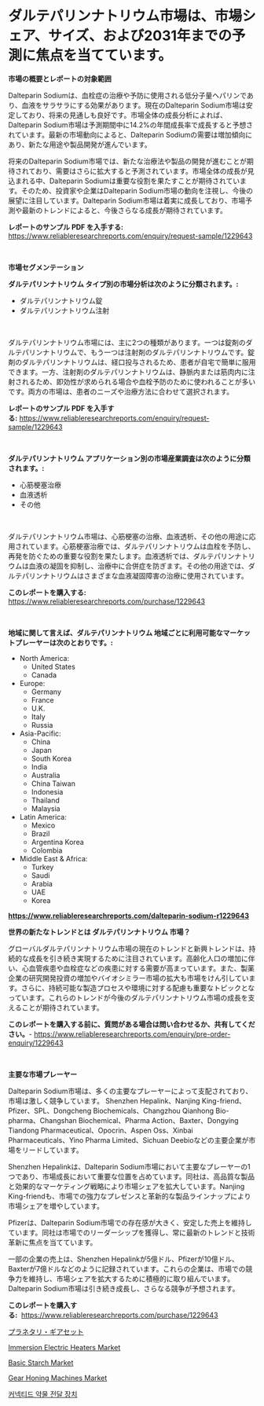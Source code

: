 <p><h1>ダルテパリンナトリウム市場は、市場シェア、サイズ、および2031年までの予測に焦点を当てています。</h1></p><p><strong>市場の概要とレポートの対象範囲</strong></p>
<p><p>Dalteparin Sodiumは、血栓症の治療や予防に使用される低分子量ヘパリンであり、血液をサラサラにする効果があります。現在のDalteparin Sodium市場は安定しており、将来の見通しも良好です。市場全体の成長分析によれば、Dalteparin Sodium市場は予測期間中に14.2%の年間成長率で成長すると予想されています。最新の市場動向によると、Dalteparin Sodiumの需要は増加傾向にあり、新たな用途や製品開発が進んでいます。</p><p>将来のDalteparin Sodium市場では、新たな治療法や製品の開発が進むことが期待されており、需要はさらに拡大すると予測されています。市場全体の成長が見込まれる中、Dalteparin Sodiumは重要な役割を果たすことが期待されています。そのため、投資家や企業はDalteparin Sodium市場の動向を注視し、今後の展望に注目しています。Dalteparin Sodium市場は着実に成長しており、市場予測や最新のトレンドによると、今後さらなる成長が期待されています。</p></p>
<p><strong>レポートのサンプル PDF を入手する:</strong> <a href="https://www.reliableresearchreports.com/enquiry/request-sample/1229643">https://www.reliableresearchreports.com/enquiry/request-sample/1229643</a></p>
<p>&nbsp;</p>
<p><strong>市場セグメンテーション</strong></p>
<p><strong>ダルテパリンナトリウム タイプ別の市場分析は次のように分類されます。:</strong></p>
<p><ul><li>ダルテパリンナトリウム錠</li><li>ダルテパリンナトリウム注射</li></ul></p>
<p>&nbsp;</p>
<p><p>ダルテパリンナトリウム市場には、主に2つの種類があります。一つは錠剤のダルテパリンナトリウムで、もう一つは注射剤のダルテパリンナトリウムです。錠剤のダルテパリンナトリウムは、経口投与されるため、患者が自宅で簡単に服用できます。一方、注射剤のダルテパリンナトリウムは、静脈内または筋肉内に注射されるため、即効性が求められる場合や血栓予防のために使われることが多いです。両方の市場は、患者のニーズや治療方法に合わせて選択されます。</p></p>
<p><strong>レポートのサンプル PDF を入手する:</strong>&nbsp;<a href="https://www.reliableresearchreports.com/enquiry/request-sample/1229643">https://www.reliableresearchreports.com/enquiry/request-sample/1229643</a></p>
<p>&nbsp;</p>
<p><strong> ダルテパリンナトリウム アプリケーション別の市場産業調査は次のように分類されます。:</strong></p>
<p><ul><li>心筋梗塞治療</li><li>血液透析</li><li>その他</li></ul></p>
<p>&nbsp;</p>
<p><p>ダルテパリンナトリウム市場は、心筋梗塞の治療、血液透析、その他の用途に応用されています。心筋梗塞治療では、ダルテパリンナトリウムは血栓を予防し、再発を防ぐための重要な役割を果たします。血液透析では、ダルテパリンナトリウムは血液の凝固を抑制し、治療中に合併症を防ぎます。その他の用途では、ダルテパリンナトリウムはさまざまな血液凝固障害の治療に使用されています。</p></p>
<p><strong>このレポートを購入する:</strong>&nbsp; <a href="https://www.reliableresearchreports.com/purchase/1229643">https://www.reliableresearchreports.com/purchase/1229643</a></p>
<p>&nbsp;</p>
<p><strong>地域に関して言えば、ダルテパリンナトリウム 地域ごとに利用可能なマーケットプレーヤーは次のとおりです。:</strong></p>
<p><ul>
    <li>
        North America:
        <ul>
            <li>United States</li>
            <li>Canada</li>
        </ul>
    </li>
    <li>
        Europe:
        <ul>
            <li>Germany</li>
            <li>France</li>
            <li>U.K.</li>
            <li>Italy</li>
            <li>Russia</li>
        </ul>
    </li>
    <li>
        Asia-Pacific:
        <ul>
            <li>China</li>
            <li>Japan</li>
            <li>South Korea</li>
            <li>India</li>
            <li>Australia</li>
            <li>China Taiwan</li>
            <li>Indonesia</li>
            <li>Thailand</li>
            <li>Malaysia</li>
        </ul>
    </li>
    <li>
        Latin America:
        <ul>
            <li>Mexico</li>
            <li>Brazil</li>
            <li>Argentina Korea</li>
            <li>Colombia</li>
        </ul>
    </li>
    <li>
        Middle East & Africa:
        <ul>
            <li>Turkey</li>
            <li>Saudi</li>
            <li>Arabia</li>
            <li>UAE</li>
            <li>Korea</li>
        </ul>
    </li>
    </ul></p>
<p><strong><a href="https://www.reliableresearchreports.com/dalteparin-sodium-r1229643">https://www.reliableresearchreports.com/dalteparin-sodium-r1229643</a></strong>&nbsp;</p>
<p><strong>世界の新たなトレンドとは ダルテパリンナトリウム 市場？</strong></p>
<p><p>グローバルダルテパリンナトリウム市場の現在のトレンドと新興トレンドは、持続的な成長を引き続き実現するために注目されています。高齢化人口の増加に伴い、心血管疾患や血栓症などの疾患に対する需要が高まっています。また、製薬企業の研究開発投資の増加やバイオシミラー市場の拡大も市場をけん引しています。さらに、持続可能な製造プロセスや環境に対する配慮も重要なトピックとなっています。これらのトレンドが今後のダルテパリンナトリウム市場の成長を支えることが期待されています。</p></p>
<p><strong>このレポートを購入する前に、質問がある場合は問い合わせるか、共有してください。</strong>- <a href="https://www.reliableresearchreports.com/enquiry/pre-order-enquiry/1229643">https://www.reliableresearchreports.com/enquiry/pre-order-enquiry/1229643</a></p>
<p>&nbsp;</p>
<p><strong>主要な市場プレーヤー</strong></p>
<p><p>Dalteparin Sodium市場は、多くの主要なプレーヤーによって支配されており、市場は激しく競争しています。 Shenzhen Hepalink、Nanjing King-friend、Pfizer、SPL、Dongcheng Biochemicals、Changzhou Qianhong Bio-pharma、Changshan Biochemical、Pharma Action、Baxter、Dongying Tiandong Pharmaceutical、Opocrin、Aspen Oss、Xinbai Pharmaceuticals、Yino Pharma Limited、Sichuan Deebioなどの主要企業が市場をリードしています。</p><p>Shenzhen Hepalinkは、Dalteparin Sodium市場において主要なプレーヤーの1つであり、市場成長において重要な位置を占めています。同社は、高品質な製品と効果的なマーケティング戦略により市場シェアを拡大しています。Nanjing King-friendも、市場での強力なプレゼンスと革新的な製品ラインナップにより市場シェアを増やしています。</p><p>Pfizerは、Dalteparin Sodium市場での存在感が大きく、安定した売上を維持しています。同社は市場でのリーダーシップを獲得し、常に最新のトレンドと技術革新に焦点を当てています。</p><p>一部の企業の売上は、Shenzhen Hepalinkが5億ドル、Pfizerが10億ドル、Baxterが7億ドルなどのように記録されています。これらの企業は、市場での競争力を維持し、市場シェアを拡大するために積極的に取り組んでいます。Dalteparin Sodium市場は引き続き成長し、さらなる競争が予想されます。</p></p>
<p><strong>このレポートを購入する:</strong>&nbsp;&nbsp;<a href="https://www.reliableresearchreports.com/purchase/1229643">https://www.reliableresearchreports.com/purchase/1229643</a></p>
<p><p><a href="https://github.com/JacksonWiza1924/Market-Research-Report-List-1/blob/main/414034829249.md">プラネタリ・ギアセット</a></p><p><a href="https://github.com/Sherrillcrooksxa8i18ucf2m/Market-Research-Report-List-2/blob/main/immersion-electric-heaters-market.md">Immersion Electric Heaters Market</a></p><p><a href="https://forested-sushi-9b0.notion.site/Basic-Starch-Market-Share-Evolution-and-Market-Growth-Trends-2024-2031-9d5499b6033f4d71ae3faec437ea0d06">Basic Starch Market</a></p><p><a href="https://view.publitas.com/reportprime-1/gear-honing-machines-market-research-report-its-history-and-forecast-2024-to-2031/">Gear Honing Machines Market</a></p><p><a href="https://github.com/RichardLueilwitz787/Market-Research-Report-List-1/blob/main/515336226963.md">커넥티드 약물 전달 장치</a></p></p>